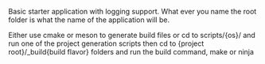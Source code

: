 Basic starter application with logging support.
What ever you name the root folder is what the name of the application will be.

Either use cmake or meson to generate build files or cd to scripts/{os}/ and run one of the project generation scripts then cd to {project root}/_build{build flavor} folders and run the build command, make or ninja
